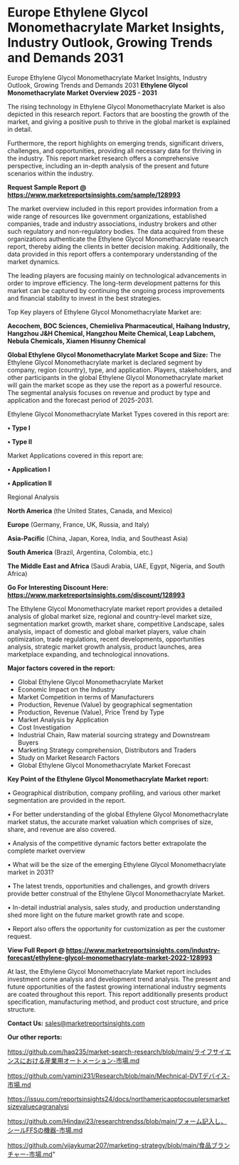 # Europe Ethylene Glycol Monomethacrylate Market Insights, Industry Outlook, Growing Trends and Demands 2031
 Europe Ethylene Glycol Monomethacrylate Market Insights, Industry Outlook, Growing Trends and Demands 2031
<Strong> Ethylene Glycol Monomethacrylate Market Overview 2025 - 2031</strong>

The rising technology in Ethylene Glycol Monomethacrylate Market is also depicted in this research report. Factors that are boosting the growth of the market, and giving a positive push to thrive in the global market is explained in detail.

Furthermore, the report highlights on emerging trends, significant drivers, challenges, and opportunities, providing all necessary data for thriving in the industry. This report market research offers a comprehensive perspective, including an in-depth analysis of the present and future scenarios within the industry.

<strong>Request Sample Report @ <a href=https://www.marketreportsinsights.com/sample/128993>https://www.marketreportsinsights.com/sample/128993</a></strong>

The market overview included in this report provides information from a wide range of resources like government organizations, established companies, trade and industry associations, industry brokers and other such regulatory and non-regulatory bodies. The data acquired from these organizations authenticate the Ethylene Glycol Monomethacrylate research report, thereby aiding the clients in better decision making. Additionally, the data provided in this report offers a contemporary understanding of the market dynamics.

The leading players are focusing mainly on technological advancements in order to improve efficiency. The long-term development patterns for this market can be captured by continuing the ongoing process improvements and financial stability to invest in the best strategies.

Top Key players of Ethylene Glycol Monomethacrylate Market are:

<strong>Aecochem, BOC Sciences, Chemieliva Pharmaceutical, Haihang Industry, Hangzhou J&H Chemical, Hangzhou Meite Chemical, Leap Labchem, Nebula Chemicals, Xiamen Hisunny Chemical</strong>

<strong><b>Global Ethylene Glycol Monomethacrylate Market Scope and Size:</b></strong>
The Ethylene Glycol Monomethacrylate market is declared segment by company, region (country), type, and application. Players, stakeholders, and other participants in the global Ethylene Glycol Monomethacrylate market will gain the market scope as they use the report as a powerful resource. The segmental analysis focuses on revenue and product by type and application and the forecast period of 2025-2031.

Ethylene Glycol Monomethacrylate Market Types covered in this report are:

<strong>• Type I

• Type II</strong>

Market Applications covered in this report are:

<strong>• Application I

• Application II</strong> 

Regional Analysis

<strong>North America</strong> (the United States, Canada, and Mexico)

<strong>Europe</strong> (Germany, France, UK, Russia, and Italy)

<strong>Asia-Pacific</strong> (China, Japan, Korea, India, and Southeast Asia)

<strong>South America</strong> (Brazil, Argentina, Colombia, etc.)

<strong>The Middle East and Africa</strong> (Saudi Arabia, UAE, Egypt, Nigeria, and South Africa)

<strong>Go For Interesting Discount Here: <a href=https://www.marketreportsinsights.com/discount/128993>https://www.marketreportsinsights.com/discount/128993</a></strong>

The Ethylene Glycol Monomethacrylate market report provides a detailed analysis of global market size, regional and country-level market size, segmentation market growth, market share, competitive Landscape, sales analysis, impact of domestic and global market players, value chain optimization, trade regulations, recent developments, opportunities analysis, strategic market growth analysis, product launches, area marketplace expanding, and technological innovations.

<strong><b>Major factors covered in the report:</b></strong>
<ul>
  <li>Global Ethylene Glycol Monomethacrylate Market </li>
  <li>Economic Impact on the Industry</li>
  <li>Market Competition in terms of Manufacturers</li>
  <li>Production, Revenue (Value) by geographical segmentation</li>
  <li>Production, Revenue (Value), Price Trend by Type</li>
  <li>Market Analysis by Application</li>
  <li>Cost Investigation</li>
  <li>Industrial Chain, Raw material sourcing strategy and Downstream Buyers</li>
  <li>Marketing Strategy comprehension, Distributors and Traders</li>
  <li>Study on Market Research Factors</li>
  <li>Global Ethylene Glycol Monomethacrylate Market Forecast</li>
</ul>

<strong><b>Key Point of the Ethylene Glycol Monomethacrylate Market report:</b></strong>

• Geographical distribution, company profiling, and various other market segmentation are provided in the report.

• For better understanding of the global Ethylene Glycol Monomethacrylate market status, the accurate market valuation which comprises of size, share, and revenue are also covered.

• Analysis of the competitive dynamic factors better extrapolate the complete market overview

• What will be the size of the emerging Ethylene Glycol Monomethacrylate market in 2031?

• The latest trends, opportunities and challenges, and growth drivers provide better construal of the Ethylene Glycol Monomethacrylate Market.

• In-detail industrial analysis, sales study, and production understanding shed more light on the future market growth rate and scope.

• Report also offers the opportunity for customization as per the customer request.

<strong><b>View Full Report @ <a href=https://www.marketreportsinsights.com/industry-forecast/ethylene-glycol-monomethacrylate-market-2022-128993>https://www.marketreportsinsights.com/industry-forecast/ethylene-glycol-monomethacrylate-market-2022-128993</a></b></strong>


At last, the Ethylene Glycol Monomethacrylate Market report includes investment come analysis and development trend analysis. The present and future opportunities of the fastest growing international industry segments are coated throughout this report. This report additionally presents product specification, manufacturing method, and product cost structure, and price structure.

<strong>Contact Us:</strong>
sales@marketreportsinsights.com

<strong>Our other reports:</strong>

<a href=https://github.com/haq235/market-search-research/blob/main/ライフサイエンスにおける産業用オートメーション-市場.md>https://github.com/haq235/market-search-research/blob/main/ライフサイエンスにおける産業用オートメーション-市場.md</a>

<a href=https://github.com/yamini231/Research/blob/main/Mechnical-DVTデバイス-市場.md>https://github.com/yamini231/Research/blob/main/Mechnical-DVTデバイス-市場.md</a>

<a href=https://issuu.com/reportsinsights24/docs/northamericaoptocouplersmarketsizevaluecagranalysi>https://issuu.com/reportsinsights24/docs/northamericaoptocouplersmarketsizevaluecagranalysi</a>

<a href=https://github.com/Hindavi23/researchtrendss/blob/main/フォーム記入し、シールFFSの機器-市場.md>https://github.com/Hindavi23/researchtrendss/blob/main/フォーム記入し、シールFFSの機器-市場.md</a>

<a href=https://github.com/vijaykumar207/marketing-strategy/blob/main/食品ブランチャー-市場.md>https://github.com/vijaykumar207/marketing-strategy/blob/main/食品ブランチャー-市場.md</a>"
